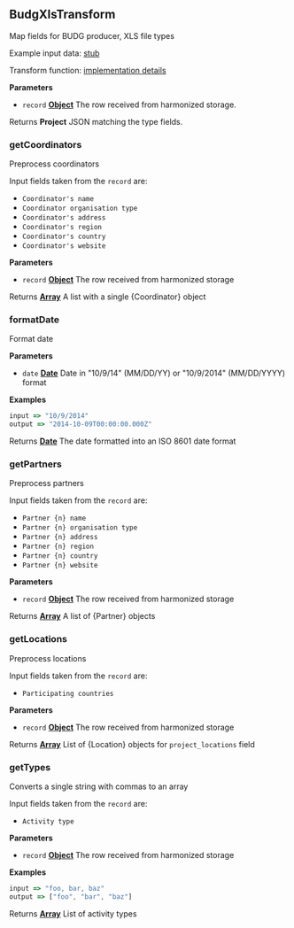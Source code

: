 <!-- Generated by documentation.js. Update this documentation by updating the source code. -->

## BudgXlsTransform

Map fields for BUDG producer, XLS file types

Example input data: [stub](https://github.com/ec-europa/eubfr-data-lake/blob/master/services/ingestion/etl/budg/xls/test/stubs/record.json)

Transform function: [implementation details](https://github.com/ec-europa/eubfr-data-lake/blob/master/services/ingestion/etl/budg/xls/src/lib/transform.js)

**Parameters**

-   `record` **[Object](https://developer.mozilla.org/docs/Web/JavaScript/Reference/Global_Objects/Object)** The row received from harmonized storage.

Returns **Project** JSON matching the type fields.

### getCoordinators

Preprocess coordinators

Input fields taken from the `record` are:

-   `Coordinator's name`
-   `Coordinator organisation type`
-   `Coordinator's address`
-   `Coordinator's region`
-   `Coordinator's country`
-   `Coordinator's website`

**Parameters**

-   `record` **[Object](https://developer.mozilla.org/docs/Web/JavaScript/Reference/Global_Objects/Object)** The row received from harmonized storage

Returns **[Array](https://developer.mozilla.org/docs/Web/JavaScript/Reference/Global_Objects/Array)** A list with a single {Coordinator} object

### formatDate

Format date

**Parameters**

-   `date` **[Date](https://developer.mozilla.org/docs/Web/JavaScript/Reference/Global_Objects/Date)** Date in "10/9/14" (MM/DD/YY) or "10/9/2014" (MM/DD/YYYY) format

**Examples**

```javascript
input => "10/9/2014"
output => "2014-10-09T00:00:00.000Z"
```

Returns **[Date](https://developer.mozilla.org/docs/Web/JavaScript/Reference/Global_Objects/Date)** The date formatted into an ISO 8601 date format

### getPartners

Preprocess partners

Input fields taken from the `record` are:

-   `Partner {n} name`
-   `Partner {n} organisation type`
-   `Partner {n} address`
-   `Partner {n} region`
-   `Partner {n} country`
-   `Partner {n} website`

**Parameters**

-   `record` **[Object](https://developer.mozilla.org/docs/Web/JavaScript/Reference/Global_Objects/Object)** The row received from harmonized storage

Returns **[Array](https://developer.mozilla.org/docs/Web/JavaScript/Reference/Global_Objects/Array)** A list of {Partner} objects

### getLocations

Preprocess locations

Input fields taken from the `record` are:

-   `Participating countries`

**Parameters**

-   `record` **[Object](https://developer.mozilla.org/docs/Web/JavaScript/Reference/Global_Objects/Object)** The row received from harmonized storage

Returns **[Array](https://developer.mozilla.org/docs/Web/JavaScript/Reference/Global_Objects/Array)** List of {Location} objects for `project_locations` field

### getTypes

Converts a single string with commas to an array

Input fields taken from the `record` are:

-   `Activity type`

**Parameters**

-   `record` **[Object](https://developer.mozilla.org/docs/Web/JavaScript/Reference/Global_Objects/Object)** The row received from harmonized storage

**Examples**

```javascript
input => "foo, bar, baz"
output => ["foo", "bar", "baz"]
```

Returns **[Array](https://developer.mozilla.org/docs/Web/JavaScript/Reference/Global_Objects/Array)** List of activity types
